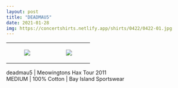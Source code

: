 ```yaml
---
layout: post
title: "DEADMAU5"
date: 2021-01-28
img: https://concertshirts.netlify.app/shirts/0422/0422-01.jpg
---
```




<table style="width:100%;"><tr><td style="vertical-align:top;">
      <figure class="tmblr-full" data-orig-height="2048" data-orig-width="1365" data-orig-src="https://concertshirts.netlify.app/shirts/0422/0422-01.jpg"><img src="https://64.media.tumblr.com/dbf0fa30d53bc269e56ca2313070d4c6/6a771c41721e425c-b2/s540x810/9d7e97a489c4e165199b9ec38eb920270dd0240f.jpg" data-orig-height="2048" data-orig-width="1365" data-orig-src="https://concertshirts.netlify.app/shirts/0422/0422-01.jpg"/></figure></td>
    <td style="vertical-align:top;">
      <figure class="tmblr-full" data-orig-height="2048" data-orig-width="1365" data-orig-src="https://concertshirts.netlify.app/shirts/0422/0422-02.jpg"><img src="https://64.media.tumblr.com/1b1688da1b3d3a68a3d70e4a7fd5abda/6a771c41721e425c-9b/s540x810/19ba830e39963840a4bf67b988c911a63a075490.jpg" data-orig-height="2048" data-orig-width="1365" data-orig-src="https://concertshirts.netlify.app/shirts/0422/0422-02.jpg"/></figure></td>
  </tr></table><p>
  deadmau5 | Meowingtons Hax Tour 2011<br/>MEDIUM | 100% Cotton | Bay Island Sportswear
</p>

